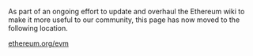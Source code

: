 As part of an ongoing effort to update and overhaul the Ethereum wiki to make it more useful to our community, this page has now moved to the following location.

[ethereum.org/evm](https://ethereum.org/en/developers/docs/evm/)